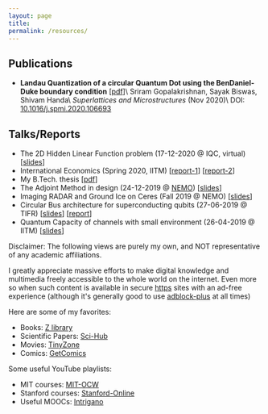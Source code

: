```yaml
---
layout: page
title:
permalink: /resources/
---
```


## Publications
- **Landau Quantization of a circular Quantum Dot using the BenDaniel-Duke boundary condition** \[[pdf](https://sriramgkn.github.io/reports/BDD_published.pdf)\]\\
  Sriram Gopalakrishnan, Sayak Biswas, Shivam Handa\\
  *Superlattices and Microstructures* (Nov 2020)\\
  DOI: [10.1016/j.spmi.2020.106693](https://doi.org/10.1016/j.spmi.2020.106693)

## Talks/Reports
- The 2D Hidden Linear Function problem (17-12-2020 @ IQC, virtual) \[[slides](https://sriramgkn.github.io/reports/2D_HLF.pdf)\]
- International Economics (Spring 2020, IITM) \[[report-1](https://sriramgkn.github.io/reports/East_Asian_Miracle.pdf)\] \[[report-2](https://sriramgkn.github.io/reports/International_Economics.pdf)\]
- My B.Tech. thesis \[[pdf](https://sriramgkn.github.io/reports/Sriram_thesis_final.pdf)\]
- The Adjoint Method in design (24-12-2019 @ [NEMO](http://www.ee.iitm.ac.in/uday/group.html)) \[[slides](https://sriramgkn.github.io/reports/Adjoint_method.pdf)\]
- Imaging RADAR and Ground Ice on Ceres (Fall 2019 @ NEMO) \[[slides](https://sriramgkn.github.io/reports/Ceres.pdf)\]
- Circular Bus architecture for superconducting qubits (27-06-2019 @ TIFR) \[[slides](https://sriramgkn.github.io/reports/VSRP_presentation_Sriram.pdf)\] \[[report](https://sriramgkn.github.io/reports/VSRP_report_Sriram.pdf)\]
- Quantum Capacity of channels with small environment (26-04-2019 @ IITM) \[[slides](https://sriramgkn.github.io/reports/Adv_QCQI_pres.pdf)\]

Disclaimer: The following views are purely my own, and NOT representative of any academic affiliations.

I greatly appreciate massive efforts to make digital knowledge and multimedia freely accessible to the whole world on the internet. Even more so when such content is available in secure [https](https://en.wikipedia.org/wiki/HTTPS) sites with an ad-free experience (although it's generally good to use [adblock-plus](https://chrome.google.com/webstore/detail/adblock-plus-free-ad-bloc/cfhdojbkjhnklbpkdaibdccddilifddb) at all times)

Here are some of my favorites:
- Books: [Z library](https://b-ok.asia/)
- Scientific Papers: [Sci-Hub](https://sci-hub.se/)
- Movies: [TinyZone](https://tinyzonetv.to/)
- Comics: [GetComics](https://getcomics.info/)

Some useful YouTube playlists:
- MIT courses: [MIT-OCW](https://www.youtube.com/c/mitocw/playlists?view=1&sort=dd&flow=grid)
- Stanford courses: [Stanford-Online](https://www.youtube.com/user/stanfordonline/playlists)
- Useful MOOCs: [Intrigano](https://www.youtube.com/user/intrigano/playlists)

